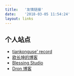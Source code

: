 ```yaml
---
title:   '友情链接'
date:    '2018-03-05 11:54:24'
layout: links
---
```


## 个人站点

* [tiankonguse' record](http://github.tiankonguse.com)
* [欧长坤的博客](https://changkun.us/)
* [Blessing Studio](https://blessing.studio/)
* [Dron 博客](http://ucren.com/blog/)
